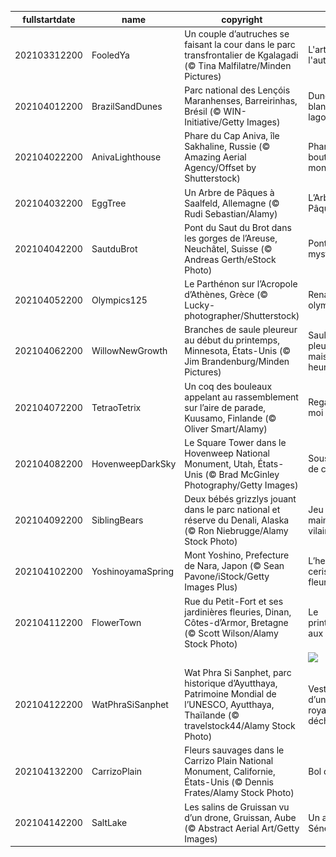 |fullstartdate|name|copyright|title|image|
|--|--|--|--|--|
202103312200|FooledYa|Un couple d’autruches se faisant la cour dans le parc transfrontalier de Kgalagadi (© Tina Malfilatre/Minden Pictures)|L'art de faire l'autruche|![](/fr-FR/2021/04/202103312200FooledYa.jpg)|
202104012200|BrazilSandDunes|Parc national des Lençóis Maranhenses, Barreirinhas, Brésil (© WIN-Initiative/Getty Images)|Dunes blanches, lagons bleus|![](/fr-FR/2021/04/202104012200BrazilSandDunes.jpg)|
202104022200|AnivaLighthouse|Phare du Cap Aniva, île Sakhaline, Russie (© Amazing Aerial Agency/Offset by Shutterstock)|Phare du bout du monde|![](/fr-FR/2021/04/202104022200AnivaLighthouse.jpg)|
202104032200|EggTree|Un Arbre de Pâques à Saalfeld, Allemagne (© Rudi Sebastian/Alamy)|L’Arbre de Pâques|![](/fr-FR/2021/04/202104032200EggTree.jpg)|
202104042200|SautduBrot|Pont du Saut du Brot dans les gorges de l’Areuse, Neuchâtel, Suisse (© Andreas Gerth/eStock Photo)|Pont des mystères|![](/fr-FR/2021/04/202104042200SautduBrot.jpg)|
202104052200|Olympics125|Le Parthénon sur l’Acropole d’Athènes, Grèce (© Lucky-photographer/Shutterstock)|Renaissance olympique|![](/fr-FR/2021/04/202104052200Olympics125.jpg)|
202104062200|WillowNewGrowth|Branches de saule pleureur au début du printemps, Minnesota, États-Unis (© Jim Brandenburg/Minden Pictures)|Saule pleureur mais heureux|![](/fr-FR/2021/04/202104062200WillowNewGrowth.jpg)|
202104072200|TetraoTetrix|Un coq des bouleaux appelant au rassemblement sur l’aire de parade, Kuusamo, Finlande (© Oliver Smart/Alamy)|Regardez-moi !|![](/fr-FR/2021/04/202104072200TetraoTetrix.jpg)|
202104082200|HovenweepDarkSky|Le Square Tower dans le Hovenweep National Monument, Utah, États-Unis (© Brad McGinley Photography/Getty Images)|Sous le ciel de cristal|![](/fr-FR/2021/04/202104082200HovenweepDarkSky.jpg)|
202104092200|SiblingBears|Deux bébés grizzlys jouant dans le parc national et réserve du Denali, Alaska (© Ron Niebrugge/Alamy Stock Photo)|Jeu de main, jeu de vilain|![](/fr-FR/2021/04/202104092200SiblingBears.jpg)|
202104102200|YoshinoyamaSpring|Mont Yoshino, Prefecture de Nara, Japon (© Sean Pavone/iStock/Getty Images Plus)|L’heure des cerisiers en fleur|![](/fr-FR/2021/04/202104102200YoshinoyamaSpring.jpg)|
202104112200|FlowerTown|Rue du Petit-Fort et ses jardinières fleuries, Dinan, Côtes-d’Armor, Bretagne (© Scott Wilson/Alamy Stock Photo)|Le printemps aux balcons|![](/fr-FR/2021/04/202104112200FlowerTown.jpg)|
||||![](/fr-FR/2021/04/.jpg)|
202104122200|WatPhraSiSanphet|Wat Phra Si Sanphet, parc historique d’Ayutthaya, Patrimoine Mondial de l’UNESCO, Ayutthaya, Thaïlande (© travelstock44/Alamy Stock Photo)|Vestiges d’un royaume déchu|![](/fr-FR/2021/04/202104122200WatPhraSiSanphet.jpg)|
202104132200|CarrizoPlain|Fleurs sauvages dans le Carrizo Plain National Monument, Californie, États-Unis (© Dennis Frates/Alamy Stock Photo)|Bol d’air pur|![](/fr-FR/2021/04/202104132200CarrizoPlain.jpg)|
202104142200|SaltLake|Les salins de Gruissan vu d’un drone, Gruissan, Aube (© Abstract Aerial Art/Getty Images)|Un air de Sénégal|![](/fr-FR/2021/04/202104142200SaltLake.jpg)|

